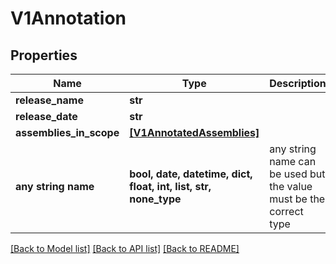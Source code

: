 # V1Annotation


## Properties
Name | Type | Description | Notes
------------ | ------------- | ------------- | -------------
**release_name** | **str** |  | [optional] 
**release_date** | **str** |  | [optional] 
**assemblies_in_scope** | [**[V1AnnotatedAssemblies]**](V1AnnotatedAssemblies.md) |  | [optional] 
**any string name** | **bool, date, datetime, dict, float, int, list, str, none_type** | any string name can be used but the value must be the correct type | [optional]

[[Back to Model list]](../README.md#documentation-for-models) [[Back to API list]](../README.md#documentation-for-api-endpoints) [[Back to README]](../README.md)



